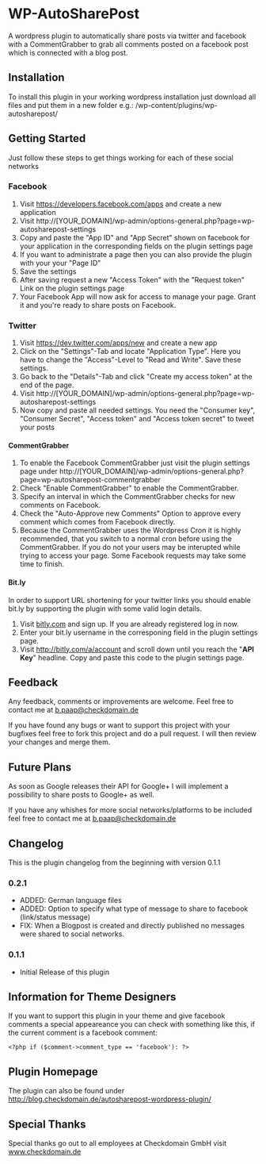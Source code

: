 WP-AutoSharePost
================
A wordpress plugin to automatically share posts via twitter and facebook with a
CommentGrabber to grab all comments posted on a facebook post which is connected
with a blog post.

Installation
------------
To install this plugin in your working wordpress installation just download all
files and put them in a new folder e.g.: /wp-content/plugins/wp-autosharepost/

Getting Started
---------------
Just follow these steps to get things working for each of these social networks

### Facebook
1. Visit https://developers.facebook.com/apps and create a new application
2. Visit http://[YOUR_DOMAIN]/wp-admin/options-general.php?page=wp-autosharepost-settings
3. Copy and paste the "App ID" and "App Secret" shown on facebook for your application 
   in the corresponding fields on the plugin settings page
4. If you want to administrate a page then you can also provide the plugin with 
   your your "Page ID"
5. Save the settings
6. After saving request a new "Access Token" with the "Request token" Link on
   the plugin settings page
7. Your Facebook App will now ask for access to manage your page. Grant it and 
   you're ready to share posts on Facebook.

### Twitter
1. Visit https://dev.twitter.com/apps/new and create a new app
2. Click on the "Settings"-Tab and locate "Application Type". Here you have to
   change the "Access"-Level to "Read and Write". Save these settings.
3. Go back to the "Details"-Tab and click "Create my access token" at the end
   of the page.
4. Visit http://[YOUR_DOMAIN]/wp-admin/options-general.php?page=wp-autosharepost-settings
5. Now copy and paste all needed settings. You need the "Consumer key", 
   "Consumer Secret", "Access token" and "Access token secret" to tweet your posts

#### CommentGrabber
1. To enable the Facebook CommentGrabber just visit the plugin settings page under
   http://[YOUR_DOMAIN]/wp-admin/options-general.php?page=wp-autosharepost-commentgrabber
2. Check "Enable CommentGrabber" to enable the CommentGrabber.
3. Specify an interval in which the CommentGrabber checks for new comments on
   Facebook.
4. Check the "Auto-Approve new Comments" Option to approve every comment which 
   comes from Facebook directly.
5. Because the CommentGrabber uses the Wordpress Cron it is highly recommended, 
   that you switch to a normal cron before using the CommentGrabber. If you do 
   not your users may be interupted while trying to access your page. Some 
   Facebook requests may take some time to finish.
   
#### Bit.ly
In order to support URL shortening for your twitter links you should enable bit.ly 
by supporting the plugin with some valid login details.

1. Visit [bitly.com](https://bitly.com/) and sign up. If you are already registered
   log in now.
2. Enter your bit.ly username in the corresponing field in the plugin settings 
   page.
2. Visit http://bitly.com/a/account and scroll down until you reach the "**API Key**"
   headline. Copy and paste this code to the plugin settings page.

Feedback
--------
Any feedback, comments or improvements are welcome. Feel free to contact me at
b.paap@checkdomain.de

If you have found any bugs or want to support this project with your bugfixes feel
free to fork this project and do a pull request. I will then review your changes
and merge them.

Future Plans
------------
As soon as Google releases their API for Google+ I will implement a possibility
to share posts to Google+ as well.

If you have any whishes for more social networks/platforms to be included feel 
free to contact me at b.paap@checkdomain.de

Changelog
---------
This is the plugin changelog from the beginning with version 0.1.1

### 0.2.1

 - ADDED: German language files
 - ADDED: Option to specify what type of message to share to facebook (link/status message)
 - FIX: When a Blogpost is created and directly published no messages were shared 
   to social networks. 

### 0.1.1

 - Initial Release of this plugin

Information for Theme Designers
-------------------------------
If you want to support this plugin in your theme and give facebook comments a 
special appeareance you can check with something like this, if the current 
comment is a facebook comment:

`<?php if ($comment->comment_type == 'facebook'): ?>`

Plugin Homepage
---------------
The plugin can also be found under http://blog.checkdomain.de/autosharepost-wordpress-plugin/

Special Thanks
--------------
Special thanks go out to all employees at Checkdomain GmbH visit www.checkdomain.de